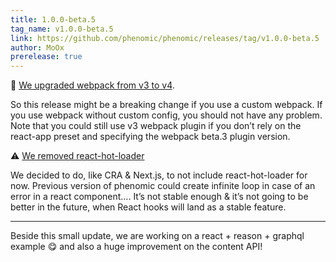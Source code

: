 ```yaml
---
title: 1.0.0-beta.5
tag_name: v1.0.0-beta.5
link: https://github.com/phenomic/phenomic/releases/tag/v1.0.0-beta.5
author: MoOx
prerelease: true
---
```


🚨
[We upgraded webpack from v3 to v4](https://github.com/phenomic/phenomic/commit/7405e56f1dfa0bd404bcbfcc64d0bb5c9fa8a680).

So this release might be a breaking change if you use a custom webpack. If you
use webpack without custom config, you should not have any problem. Note that
you could still use v3 webpack plugin if you don’t rely on the react-app preset
and specifying the webpack beta.3 plugin version.

⚠️
[We removed react-hot-loader](https://github.com/phenomic/phenomic/commit/e268c6adf3851d785b507f6588175d81af4720c6)

We decided to do, like CRA & Next.js, to not include react-hot-loader for now.
Previous version of phenomic could create infinite loop in case of an error in a
react component…. It’s not stable enough & it’s not going to be better in the
future, when React hooks will land as a stable feature.

---

Beside this small update, we are working on a react + reason + graphql example
😋 and also a huge improvement on the content API!
